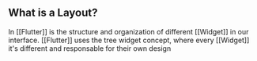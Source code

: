 
## What is a Layout?

In [[Flutter]] is the structure and organization of different [[Widget]] in our interface. [[Flutter]] uses the tree widget concept, where every [[Widget]] it's different and responsable for their own design

